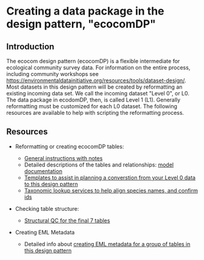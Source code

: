 # Creating a data package in the design pattern, "ecocomDP"

Introduction
---
The ecocom design pattern (ecocomDP) is a flexible intermediate for ecological community survey data.  For information on the entire process, including community workshops see https://environmentaldatainitiative.org/resources/tools/dataset-design/.
Most datasets in this design pattern will be created by reformatting an existing incoming data set. We call the incoming dataset "Level 0", or L0. The data package in ecodomDP, then, is called Level 1 (L1). Generally reformatting must be customized for each L0 dataset. The following resources are available to help with scripting the reformatting process. 

Resources
---


* Reformatting or creating ecocomDP tables:
    * [General instructions with notes](table-creation.md) 
    * Detailed descriptions of the tables and relationships: [model documentation](../model)
    * [Templates to assist in planning a converstion from your Level 0 data to this design pattern](template-mapping.md)
    * [Taxonomic lookup services to help align species names, and confirm ids](taxon-cleaning.md)
* Checking table structure:
    *  [Structural QC for the final 7 tables](table-validation.md)

* Creating EML Metadata 
    * Detailed info about [creating EML metadata for a group of tables in this design pattern](eml-creation.md)

